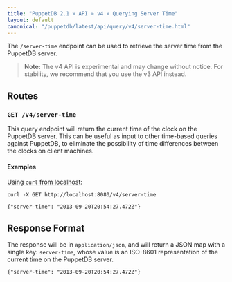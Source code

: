 ```yaml
---
title: "PuppetDB 2.1 » API » v4 » Querying Server Time"
layout: default
canonical: "/puppetdb/latest/api/query/v4/server-time.html"
---
```


[curl]: ../curl.html#using-curl-from-localhost-non-sslhttp

The `/server-time` endpoint can be used to retrieve the server time from the PuppetDB server.

> **Note:** The v4 API is experimental and may change without notice. For stability, we recommend that you use the v3 API instead.

## Routes

### `GET /v4/server-time`

This query endpoint will return the current time of the clock on the PuppetDB
server.  This can be useful as input to other time-based queries against PuppetDB,
to eliminate the possibility of time differences between the clocks on client
machines.

#### Examples

[Using `curl` from localhost][curl]:

    curl -X GET http://localhost:8080/v4/server-time

    {"server-time": "2013-09-20T20:54:27.472Z"}

## Response Format

The response will be in `application/json`, and will return a JSON map with a
single key: `server-time`, whose value is an ISO-8601 representation of the
current time on the PuppetDB server.

    {"server-time": "2013-09-20T20:54:27.472Z"}
